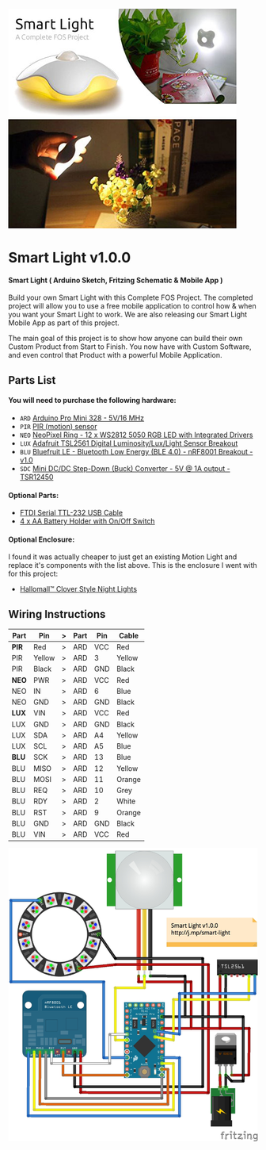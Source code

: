 ![smart light](assets/header.jpg "smart light")

# Smart Light v1.0.0

#### Smart Light ( Arduino Sketch, Fritzing Schematic &amp; Mobile App )

Build your own Smart Light with this Complete FOS Project.  The completed project will allow you to use a free mobile application to control how &amp; when you want your Smart Light to work.  We are also releasing our Smart Light Mobile App as part of this project.

The main goal of this project is to show how anyone can build their own Custom Product from Start to Finish.  You now have with Custom Software, and even control that Product with a powerful Mobile Application.

Parts List
---

#### You will need to purchase the following hardware:

* `ARD` [Arduino Pro Mini 328 - 5V/16 MHz](https://www.adafruit.com/products/2378?utm_medium=referral&utm_source=manifestinteractive)
* `PIR` [PIR (motion) sensor](https://www.adafruit.com/products/189?utm_medium=referral&utm_source=manifestinteractive)
* `NEO` [NeoPixel Ring - 12 x WS2812 5050 RGB LED with Integrated Drivers](https://www.adafruit.com/products/1643?utm_medium=referral&utm_source=manifestinteractive)
* `LUX` [Adafruit TSL2561 Digital Luminosity/Lux/Light Sensor Breakout](https://www.adafruit.com/products/439?utm_medium=referral&utm_source=manifestinteractive)
* `BLU` [Bluefruit LE - Bluetooth Low Energy (BLE 4.0) - nRF8001 Breakout - v1.0](https://www.adafruit.com/products/1697?utm_medium=referral&utm_source=manifestinteractive)
* `SDC` [Mini DC/DC Step-Down (Buck) Converter - 5V @ 1A output - TSR12450](https://www.adafruit.com/products/1065?utm_medium=referral&utm_source=manifestinteractive)

#### Optional Parts:

* [FTDI Serial TTL-232 USB Cable](https://www.adafruit.com/products/70)
* [4 x AA Battery Holder with On/Off Switch](https://www.adafruit.com/products/830)

#### Optional Enclosure:

I found it was actually cheaper to just get an existing Motion Light and replace it's components with the list above.  This is the enclosure I went with for this project:

* [Hallomall™ Clover Style Night Lights](http://www.amazon.com/gp/product/B00MLW99MK)

Wiring Instructions
---

Part     | Pin    | > | Part | Pin  | Cable 
-------- | ------ | - | ---- | ---- | ------
__PIR__  | Red    | > | ARD  | VCC  | Red
PIR      | Yellow | > | ARD  | 3    | Yellow
PIR      | Black  | > | ARD  | GND  | Black
__NEO__  | PWR    | > | ARD  | VCC  | Red
NEO      | IN     | > | ARD  | 6    | Blue
NEO      | GND    | > | ARD  | GND  | Black
__LUX__  | VIN    | > | ARD  | VCC  | Red
LUX      | GND    | > | ARD  | GND  | Black
LUX      | SDA    | > | ARD  | A4   | Yellow
LUX      | SCL    | > | ARD  | A5   | Blue
__BLU__  | SCK    | > | ARD  | 13   | Blue
BLU      | MISO   | > | ARD  | 12   | Yellow
BLU      | MOSI   | > | ARD  | 11   | Orange
BLU      | REQ    | > | ARD  | 10   | Grey
BLU      | RDY    | > | ARD  | 2    | White
BLU      | RST    | > | ARD  | 9    | Orange
BLU      | GND    | > | ARD  | GND  | Black
BLU      | VIN    | > | ARD  | VCC  | Red

![wiring](fritzing/exports/smart_light.jpg "wiring")